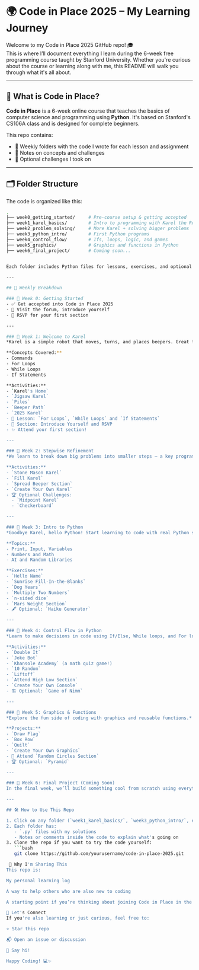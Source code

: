 # 🌍 Code in Place 2025 – My Learning Journey

Welcome to my Code in Place 2025 GitHub repo! 🎓  
This is where I’ll document everything I learn during the 6-week free programming course taught by Stanford University. Whether you're curious about the course or learning along with me, this README will walk you through what it's all about.

---

## 🧭 What is Code in Place?

**Code in Place** is a 6-week online course that teaches the basics of computer science and programming using **Python**. It's based on Stanford's CS106A class and is designed for complete beginners.

This repo contains:
- 📁 Weekly folders with the code I wrote for each lesson and assignment
- 📝 Notes on concepts and challenges
- 🌟 Optional challenges I took on

---

## 🗂️ Folder Structure

The code is organized like this:

```bash
.
├── week0_getting_started/     # Pre-course setup & getting accepted
├── week1_karel_basics/        # Intro to programming with Karel the Robot
├── week2_problem_solving/     # More Karel + solving bigger problems
├── week3_python_intro/        # First Python programs
├── week4_control_flow/        # Ifs, loops, logic, and games
├── week5_graphics/            # Graphics and functions in Python
├── week6_final_project/       # Coming soon...


Each folder includes Python files for lessons, exercises, and optional challenges.

---

## 📅 Weekly Breakdown

### 📌 Week 0: Getting Started
- ✅ Get accepted into Code in Place 2025
- 💬 Visit the forum, introduce yourself
- 📅 RSVP for your first section

---

### 🦾 Week 1: Welcome to Karel
*Karel is a simple robot that moves, turns, and places beepers. Great for learning basic coding logic.*

**Concepts Covered:**
- Commands
- For Loops
- While Loops
- If Statements

**Activities:**
- `Karel's Home`
- `Jigsaw Karel`
- `Piles`
- `Beeper Path`
- `2025 Karel`
- 🧩 Lesson: `For Loops`, `While Loops` and `If Statements`
- 🙋 Section: Introduce Yourself and RSVP
- ✨ Attend your first section!

---

### 🧠 Week 2: Stepwise Refinement
*We learn to break down big problems into smaller steps — a key programming skill!*

**Activities:**
- `Stone Mason Karel`
- `Fill Karel`
- `Spread Beeper Section`
- `Create Your Own Karel`
- 🏆 Optional Challenges:
  - `Midpoint Karel`
  - `Checkerboard`

---

### 🐍 Week 3: Intro to Python
*Goodbye Karel, hello Python! Start learning to code with real Python syntax.*

**Topics:**
- Print, Input, Variables
- Numbers and Math
- AI and Random Libraries

**Exercises:**
- `Hello Name`
- `Sunrise Fill-In-the-Blanks`
- `Dog Years`
- `Multiply Two Numbers`
- `n-sided dice`
- `Mars Weight Section`
- 🖋️ Optional: `Haiku Generator`

---

### 🔁 Week 4: Control Flow in Python
*Learn to make decisions in code using If/Else, While loops, and For loops.*

**Activities:**
- `Double It`
- `Joke Bot`
- `Khansole Academy` (a math quiz game!)
- `10 Random`
- `Liftoff`
- `Attend High Low Section`
- `Create Your Own Console`
- 🏗️ Optional: `Game of Nimm`

---

### 🎨 Week 5: Graphics & Functions
*Explore the fun side of coding with graphics and reusable functions.*

**Projects:**
- `Draw Flag`
- `Box Row`
- `Quilt`
- `Create Your Own Graphics`
- 🎨 Attend `Random Circles Section`
- 🏆 Optional: `Pyramid`

---

### 🚀 Week 6: Final Project (Coming Soon)
In the final week, we’ll build something cool from scratch using everything we’ve learned. Stay tuned!

---

## 🛠️ How to Use This Repo

1. Click on any folder (`week1_karel_basics/`, `week3_python_intro/`, etc.)
2. Each folder has:
   - `.py` files with my solutions
   - Notes or comments inside the code to explain what's going on
3. Clone the repo if you want to try the code yourself:
   ```bash
   git clone https://github.com/yourusername/code-in-place-2025.git

 🌟 Why I'm Sharing This
This repo is:

My personal learning log

A way to help others who are also new to coding

A starting point if you’re thinking about joining Code in Place in the future

🙌 Let's Connect
If you're also learning or just curious, feel free to:

⭐ Star this repo

📬 Open an issue or discussion

👋 Say hi!

Happy Coding! 💻✨

